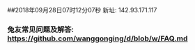 ##2018年09月28日07时12分07秒 新址: 142.93.171.117
### 兔友常见问题及解答: https://github.com/wanggonging/d/blob/w/FAQ.md
